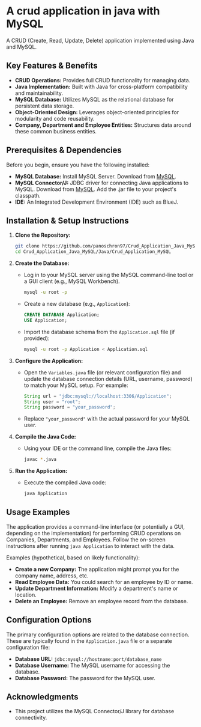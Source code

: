 # A crud application in java with MySQL

A CRUD (Create, Read, Update, Delete) application implemented using Java and MySQL.

## Key Features & Benefits

*   **CRUD Operations:** Provides full CRUD functionality for managing data.
*   **Java Implementation:** Built with Java for cross-platform compatibility and maintainability.
*   **MySQL Database:** Utilizes MySQL as the relational database for persistent data storage.
*   **Object-Oriented Design:** Leverages object-oriented principles for modularity and code reusability.
*   **Company, Department and Employee Entities:** Structures data around these common business entities.

## Prerequisites & Dependencies

Before you begin, ensure you have the following installed:

*   **MySQL Database:**  Install MySQL Server. Download from [MySQL](https://www.mysql.com/downloads/).
*   **MySQL Connector/J:** JDBC driver for connecting Java applications to MySQL. Download from [MySQL](https://dev.mysql.com/downloads/connector/j/).  Add the .jar file to your project's classpath.
*   **IDE:**  An Integrated Development Environment (IDE) such as BlueJ.

## Installation & Setup Instructions

1.  **Clone the Repository:**

    ```bash
    git clone https://github.com/panoschron97/Crud_Application_Java_MySQL.git
    cd Crud_Application_Java_MySQL/Java/Crud_Application_MySQL
    ```

2.  **Create the Database:**

    *   Log in to your MySQL server using the MySQL command-line tool or a GUI client (e.g., MySQL Workbench).

        ```bash
        mysql -u root -p
        ```

    *   Create a new database (e.g., `Application`):

        ```sql
        CREATE DATABASE Application;
        USE Application;
        ```

    *   Import the database schema from the `Application.sql` file (if provided):

        ```bash
        mysql -u root -p Application < Application.sql
        ```

3.  **Configure the Application:**

    *   Open the `Variables.java` file (or relevant configuration file) and update the database connection details (URL, username, password) to match your MySQL setup.  For example:

        ```java
        String url = "jdbc:mysql://localhost:3306/Application";
        String user = "root";
        String password = "your_password";
        ```

    *   Replace `"your_password"` with the actual password for your MySQL user.

4.  **Compile the Java Code:**

    *   Using your IDE or the command line, compile the Java files:

        ```bash
        javac *.java
        ```

5.  **Run the Application:**

    *   Execute the compiled Java code:

        ```bash
        java Application
        ```

## Usage Examples

The application provides a command-line interface (or potentially a GUI, depending on the implementation) for performing CRUD operations on Companies, Departments, and Employees. Follow the on-screen instructions after running `java Application` to interact with the data.

Examples (hypothetical, based on likely functionality):

*   **Create a new Company:** The application might prompt you for the company name, address, etc.
*   **Read Employee Data:**  You could search for an employee by ID or name.
*   **Update Department Information:**  Modify a department's name or location.
*   **Delete an Employee:** Remove an employee record from the database.

## Configuration Options

The primary configuration options are related to the database connection.  These are typically found in the `Application.java` file or a separate configuration file:

*   **Database URL:**  `jdbc:mysql://hostname:port/database_name`
*   **Database Username:**  The MySQL username for accessing the database.
*   **Database Password:**  The password for the MySQL user.

## Acknowledgments

*   This project utilizes the MySQL Connector/J library for database connectivity.
